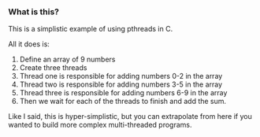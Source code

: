 ### What is this?

This is a simplistic example of using pthreads in C.

All it does is:

1. Define an array of 9 numbers
2. Create three threads
3. Thread one is responsible for adding numbers 0-2 in the array
4. Thread two is responsible for adding numbers 3-5 in the array
5. Thread three is responsible for adding numbers 6-9 in the array
6. Then we wait for each of the threads to finish and add the sum.

Like I said, this is hyper-simplistic, but you can extrapolate from here if you wanted to build more complex multi-threaded programs.
